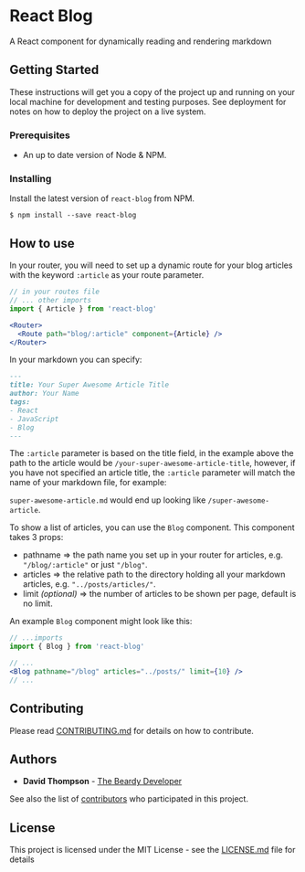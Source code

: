 # React Blog

A React component for dynamically reading and rendering markdown

## Getting Started

These instructions will get you a copy of the project up and running on your local machine for development and testing purposes. See deployment for notes on how to deploy the project on a live system.

### Prerequisites

 - An up to date version of Node & NPM.

### Installing

Install the latest version of `react-blog` from NPM.

```
$ npm install --save react-blog
```

## How to use

In your router, you will need to set up a dynamic route for your blog articles with the keyword `:article` as your route parameter.

```jsx
// in your routes file
// ... other imports
import { Article } from 'react-blog'

<Router>
  <Route path="blog/:article" component={Article} />
</Router>
```

In your markdown you can specify:

```md
---
title: Your Super Awesome Article Title
author: Your Name
tags:
- React
- JavaScript
- Blog
---
```

The `:article` parameter is based on the title field, in the example above the path to the article would be `/your-super-awesome-article-title`, however, if you have not specified an article title, the `:article` parameter will match the name of your markdown file, for example:

`super-awesome-article.md` would end up looking like `/super-awesome-article`.

To show a list of articles, you can use the `Blog` component. This component takes 3 props:
 - pathname => the path name you set up in your router for articles, e.g. `"/blog/:article"` or just `"/blog"`.
 - articles => the relative path to the directory holding all your markdown articles, e.g. `"../posts/articles/"`.
 - limit _(optional)_ => the number of articles to be shown per page, default is no limit.

<!-- _Additional prop `style`_ -->

An example `Blog` component might look like this:

```jsx
// ...imports
import { Blog } from 'react-blog'

// ...
<Blog pathname="/blog" articles="../posts/" limit={10} />
// ...
```

## Contributing

Please read [CONTRIBUTING.md](https://github.com/ysdexlic/react-blog/blob/master/CONTRIBUTING.md) for details on how to contribute.

## Authors

* **David Thompson** - [The Beardy Developer](https://thebeardydeveloper.com)

See also the list of [contributors](https://github.com/ysdexlic/react-blog/contributors) who participated in this project.

## License

This project is licensed under the MIT License - see the [LICENSE.md](LICENSE.md) file for details
